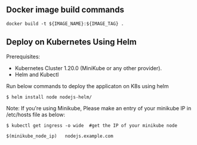 
## Docker image build commands
```
docker build -t ${IMAGE_NAME}:${IMAGE_TAG} .
```

## Deploy on Kubernetes Using Helm

Prerequisites:

- Kubernetes Cluster 1.20.0 (MiniKube or any other provider).
- Helm and Kubectl

Run below commands to deploy the applicaton on K8s using helm
```
$ helm install node nodejs-helm/
```
Note: If you're using Minikube, Please make an entry of your minikube IP in /etc/hosts file as below:
```
$ kubectl get ingress -o wide  #get the IP of your minikube node

$(minikube_node_ip)   nodejs.example.com
```
